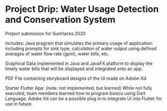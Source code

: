 # Project Drip: Water Usage Detection and Conservation System
Project submission for SunHacks 2020

Includes:
Java program that simulates the primary usage of application: including prompts for sink type, calculation of water output using defined averages of water flow rate (gpm), water bills, etc.

Graphical Data implemented in Java and JavaFX platform to display the timely water bills that will be displayed and integrated onto an app.

PDF File containing storyboard designs of the UI made on Adobe Xd.

Starter Flutter App: (note: not implemented, but learned) While not fully executed, team members learned how to program basics using Dart Language. Adobe Xd can be a possible plug in to integrate UI into Flutter for use in future.
